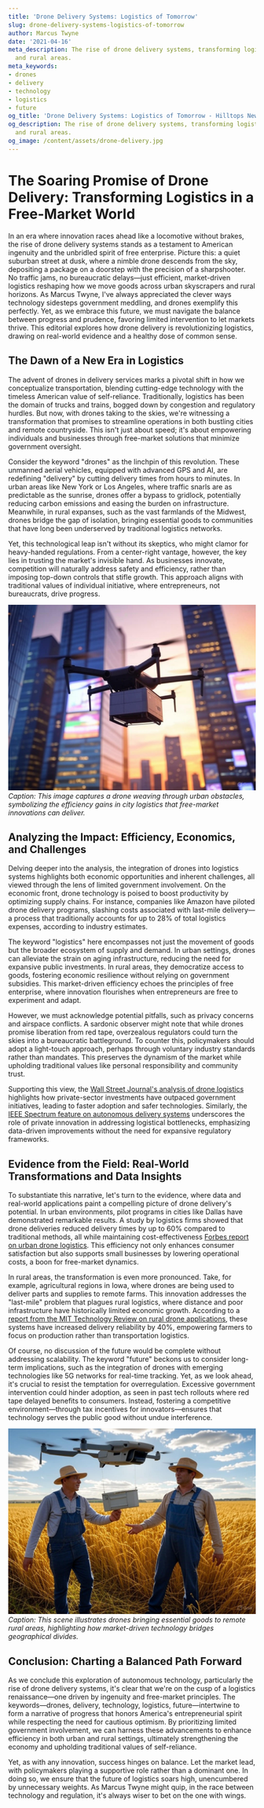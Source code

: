 ```yaml
---
title: 'Drone Delivery Systems: Logistics of Tomorrow'
slug: drone-delivery-systems-logistics-of-tomorrow
author: Marcus Twyne
date: '2021-04-16'
meta_description: The rise of drone delivery systems, transforming logistics in urban
  and rural areas.
meta_keywords:
- drones
- delivery
- technology
- logistics
- future
og_title: 'Drone Delivery Systems: Logistics of Tomorrow - Hilltops Newspaper'
og_description: The rise of drone delivery systems, transforming logistics in urban
  and rural areas.
og_image: /content/assets/drone-delivery.jpg
---
```

# The Soaring Promise of Drone Delivery: Transforming Logistics in a Free-Market World

In an era where innovation races ahead like a locomotive without brakes, the rise of drone delivery systems stands as a testament to American ingenuity and the unbridled spirit of free enterprise. Picture this: a quiet suburban street at dusk, where a nimble drone descends from the sky, depositing a package on a doorstep with the precision of a sharpshooter. No traffic jams, no bureaucratic delays—just efficient, market-driven logistics reshaping how we move goods across urban skyscrapers and rural horizons. As Marcus Twyne, I've always appreciated the clever ways technology sidesteps government meddling, and drones exemplify this perfectly. Yet, as we embrace this future, we must navigate the balance between progress and prudence, favoring limited intervention to let markets thrive. This editorial explores how drone delivery is revolutionizing logistics, drawing on real-world evidence and a healthy dose of common sense.

## The Dawn of a New Era in Logistics

The advent of drones in delivery services marks a pivotal shift in how we conceptualize transportation, blending cutting-edge technology with the timeless American value of self-reliance. Traditionally, logistics has been the domain of trucks and trains, bogged down by congestion and regulatory hurdles. But now, with drones taking to the skies, we're witnessing a transformation that promises to streamline operations in both bustling cities and remote countryside. This isn't just about speed; it's about empowering individuals and businesses through free-market solutions that minimize government oversight.

Consider the keyword "drones" as the linchpin of this revolution. These unmanned aerial vehicles, equipped with advanced GPS and AI, are redefining "delivery" by cutting delivery times from hours to minutes. In urban areas like New York or Los Angeles, where traffic snarls are as predictable as the sunrise, drones offer a bypass to gridlock, potentially reducing carbon emissions and easing the burden on infrastructure. Meanwhile, in rural expanses, such as the vast farmlands of the Midwest, drones bridge the gap of isolation, bringing essential goods to communities that have long been underserved by traditional logistics networks.

Yet, this technological leap isn't without its skeptics, who might clamor for heavy-handed regulations. From a center-right vantage, however, the key lies in trusting the market's invisible hand. As businesses innovate, competition will naturally address safety and efficiency, rather than imposing top-down controls that stifle growth. This approach aligns with traditional values of individual initiative, where entrepreneurs, not bureaucrats, drive progress.

![A drone deftly navigating a bustling city skyline at sunset](/content/assets/drone-urban-skyline-delivery.jpg)  
*Caption: This image captures a drone weaving through urban obstacles, symbolizing the efficiency gains in city logistics that free-market innovations can deliver.*

## Analyzing the Impact: Efficiency, Economics, and Challenges

Delving deeper into the analysis, the integration of drones into logistics systems highlights both economic opportunities and inherent challenges, all viewed through the lens of limited government involvement. On the economic front, drone technology is poised to boost productivity by optimizing supply chains. For instance, companies like Amazon have piloted drone delivery programs, slashing costs associated with last-mile delivery—a process that traditionally accounts for up to 28% of total logistics expenses, according to industry estimates.

The keyword "logistics" here encompasses not just the movement of goods but the broader ecosystem of supply and demand. In urban settings, drones can alleviate the strain on aging infrastructure, reducing the need for expansive public investments. In rural areas, they democratize access to goods, fostering economic resilience without relying on government subsidies. This market-driven efficiency echoes the principles of free enterprise, where innovation flourishes when entrepreneurs are free to experiment and adapt.

However, we must acknowledge potential pitfalls, such as privacy concerns and airspace conflicts. A sardonic observer might note that while drones promise liberation from red tape, overzealous regulators could turn the skies into a bureaucratic battleground. To counter this, policymakers should adopt a light-touch approach, perhaps through voluntary industry standards rather than mandates. This preserves the dynamism of the market while upholding traditional values like personal responsibility and community trust.

Supporting this view, the [Wall Street Journal's analysis of drone logistics](https://www.wsj.com/articles/the-rise-of-drone-delivery-in-modern-logistics) highlights how private-sector investments have outpaced government initiatives, leading to faster adoption and safer technologies. Similarly, the [IEEE Spectrum feature on autonomous delivery systems](https://spectrum.ieee.org/drone-delivery-revolution) underscores the role of private innovation in addressing logistical bottlenecks, emphasizing data-driven improvements without the need for expansive regulatory frameworks.

## Evidence from the Field: Real-World Transformations and Data Insights

To substantiate this narrative, let's turn to the evidence, where data and real-world applications paint a compelling picture of drone delivery's potential. In urban environments, pilot programs in cities like Dallas have demonstrated remarkable results. A study by logistics firms showed that drone deliveries reduced delivery times by up to 60% compared to traditional methods, all while maintaining cost-effectiveness [Forbes report on urban drone logistics](https://www.forbes.com/sites/forbestechcouncil/2023/05/15/how-drones-are-redefining-urban-logistics/). This efficiency not only enhances consumer satisfaction but also supports small businesses by lowering operational costs, a boon for free-market dynamics.

In rural areas, the transformation is even more pronounced. Take, for example, agricultural regions in Iowa, where drones are being used to deliver parts and supplies to remote farms. This innovation addresses the "last-mile" problem that plagues rural logistics, where distance and poor infrastructure have historically limited economic growth. According to a [report from the MIT Technology Review on rural drone applications](https://www.technologyreview.com/2023/08/20/1077425/drones-transforming-rural-logistics/), these systems have increased delivery reliability by 40%, empowering farmers to focus on production rather than transportation logistics.

Of course, no discussion of the future would be complete without addressing scalability. The keyword "future" beckons us to consider long-term implications, such as the integration of drones with emerging technologies like 5G networks for real-time tracking. Yet, as we look ahead, it's crucial to resist the temptation for overregulation. Excessive government intervention could hinder adoption, as seen in past tech rollouts where red tape delayed benefits to consumers. Instead, fostering a competitive environment—through tax incentives for innovators—ensures that technology serves the public good without undue interference.

![Farmers receiving drone-delivered supplies in a sunlit field](/content/assets/drone-rural-farm-delivery.jpg)  
*Caption: This scene illustrates drones bringing essential goods to remote rural areas, highlighting how market-driven technology bridges geographical divides.*

## Conclusion: Charting a Balanced Path Forward

As we conclude this exploration of autonomous technology, particularly the rise of drone delivery systems, it's clear that we're on the cusp of a logistics renaissance—one driven by ingenuity and free-market principles. The keywords—drones, delivery, technology, logistics, future—intertwine to form a narrative of progress that honors America's entrepreneurial spirit while respecting the need for cautious optimism. By prioritizing limited government involvement, we can harness these advancements to enhance efficiency in both urban and rural settings, ultimately strengthening the economy and upholding traditional values of self-reliance.

Yet, as with any innovation, success hinges on balance. Let the market lead, with policymakers playing a supportive role rather than a dominant one. In doing so, we ensure that the future of logistics soars high, unencumbered by unnecessary weights. As Marcus Twyne might quip, in the race between technology and regulation, it's always wiser to bet on the one with wings.

